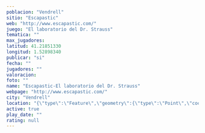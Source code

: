 ```yaml
---
poblacion: "Vendrell"
sitio: "Escapastic"
web: "http://www.escapastic.com/"
juego: "El laboratorio del Dr. Strauss"
tematica: ""
max_jugadores: 
latitud: 41.21851330
longitud: 1.52898340
publicar: "si"
fecha: ""
jugadores: ""
valoracion: 
foto: ""
name: "Escapastic-El laboratorio del Dr. Strauss"
webpage: "http://www.escapastic.com/"
city: "Vendrell"
location: "{\"type\":\"Feature\",\"geometry\":{\"type\":\"Point\",\"coordinates\":[1.5289834,41.2185133]}}"
active: true
play_date: ""
rating: null
---
```

